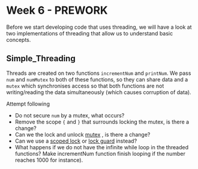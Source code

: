 Week 6 - PREWORK
=========================

Before we start developing code that uses threading, we will have a look at two implementations of threading that allow us to understand basic concepts.

Simple_Threading
-----------------------------------------

Threads are created on two functions `incrementNum` and `printNum`.  We pass `num` and `numMutex` to both of these functions, so they can share data and a `mutex` which synchronises access so that both functions are not writing/reading the data simultaneously (which causes corruption of data). 

Attempt following

* Do not secure `num` by a mutex, what occurs?
* Remove the scope `{` and `}` that surrounds locking the mutex, is there a change?
* Can we the lock and unlock  [mutex](https://en.cppreference.com/w/cpp/thread/mutex) , is there a change?
* Can we use a [scoped lock](https://en.cppreference.com/w/cpp/thread/scoped_lock) or [lock guard](https://en.cppreference.com/w/cpp/thread/lock_guard) instead?
* What happens if we do not have the infinite while loop in the threaded functions?  Make incrementNum function finish looping if the number reaches 1000 for instance).
